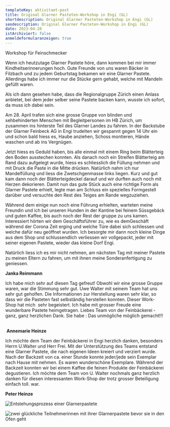 ```yaml
---
templateKey: aktivitaet-post
title: Original Glarner Pasteten-Workshop in Engi (GL)
shortdescription: Original Glarner Pasteten-Workshop in Engi (GL)
seodescription: Original Glarner Pasteten-Workshop in Engi (GL)
date: 2023-04-28
istArchiviert: false
anmeldeformularanzeigen: true
---
```

<!--StartFragment-->

Workshop für Feinschmecker

Wenn ich heutzutage Glarner Pastete höre, dann kommen bei mir immer Kindheitserinnerungen hoch. Gute Freunde von uns waren Bäcker in Filzbach und zu jedem Geburtstag bekamen wir eine Glarner Pastete. Allerdings habe ich immer nur die Stücke gern gehabt, welche mit Mandeln gefüllt waren.

Als ich dann gesehen habe, dass die Regionalgruppe Zürich einen Anlass anbietet, bei dem jeder selber seine Pastete backen kann, wusste ich sofort, da muss ich dabei sein.

Am 28. April trafen sich eine grosse Gruppe von blinden und sehbehinderten Menschen mit Begleitpersonen im HB Zürich, um zusammen ins hinterste Teil des Glarner Landes zu fahren. In der Backstube der Glarner Feinbeck AG in Engi trudelten wir gespannt gegen 14 Uhr ein und schon bald hiess es, Haube anziehen, Schoss montieren, Hände waschen und ab ins Vergnügen.

Jetzt hiess es Geduld haben, bis alle einmal mit einem Ring beim Blätterteig den Boden ausstechen konnten. Als danach noch ein Streifen Blätterteig am Rand dazu aufgelegt wurde, hiess es schliesslich die Füllung nehmen und mit Druck die Paste in die Mitte drücken. Natürlich nahm ich nur Mandelfüllung und liess die Zwetschgenmasse links liegen. Kurz und gut kam dann noch der Blätterteigdeckel darauf und wir durften auch noch mit Herzen dekorieren. Damit nun das gute Stück auch eine richtige Form als Glarner Pastete erhielt, legte man am Schluss ein spezielles Formgestell darüber und versuchte den Rest des Teiges am Rande wegzuziehen.

Während dem einige nun noch eine Führung erhielten, warteten meine Freundin und ich bei unseren Hunden in der Kantine bei feinem Süssgebäck und guten Kaffee, bis auch noch der Rest der gruppe zu uns kamen. Interessiert hörten wir dem Geschäftsführer zu, wie es demGeschäft während der Corona Zeit erging und welche Türe dabei sich schliessen und welche dafür neu geöffnet wurden. Ich besorgte mir dann noch kleine Dinge aus dem Shop und schlussendlich verliessen wir vollgepackt, jeder mit seiner eigenen Pastete, wieder das kleine Dorf Engi.

Natürlich liess ich es mir nicht nehmen, am nächsten Tag mit meiner Pastete zu meinen Eltern zu fahren, um mit ihnen meine Sonderanfertigung zu geniessen.

**Janka Reimmann**

Ich habe mich sehr auf diesen Tag gefreut! Obwohl wir eine grosse Gruppe waren, war die Stimmung sehr gut. Uwe Walter mit seinem Team hat uns sehr gut geholfen. Die Informationen zur Herstellung waren sehr klar, so dass wir die Pasteten fast selbständig herstellen konnten. Dieser Work-Shop hat mich  sehr begeistert. Ich habe mit grosser Freude eine wunderbare Pastete heimgetragen. Liebes Team von der Feinbäckerei - ganz, ganz herzlichen Dank. Sie habe : Das unmögliche möglich gemacht!!!  

 **Annemarie Heinze**

Ich möchte dem Team der Feinbäckerei in Engi herzlich danken, besonders Herrn U.Walter und Herr Frei.
Mit der Unterstützung des Teams entstand  eine Glarner Pastete, die nach eigenen Ideen kreiert und verziert wurde.
Nach der Backzeit von ca. einer Stunde konnte jeder/jede sein Exemplar nach Hause mit nehmen. Es waren wunderschöne Exemplare.
Während der Backzeit konnten wir bei einem Kaffee die feinen Produkte der
Feinbäckerei degustieren.
Ich möchte dem Team von U. Walter nochmals ganz herzlich danken für diesen interessanten Work-Shop der trotz grosser Beteiligung einfach toll. war.

**P﻿eter Heinze**



![Entstehungsprozess einer Glarnerpastete](/uploads/28.4.flarner-pastete1.jpg)

![zwei glückliche Teilnehmerinnen mit ihrer Glarnerpastete bevor sie in den Ofen geht](/uploads/28.4.glarner-pastete2.png)



<!--EndFragment-->